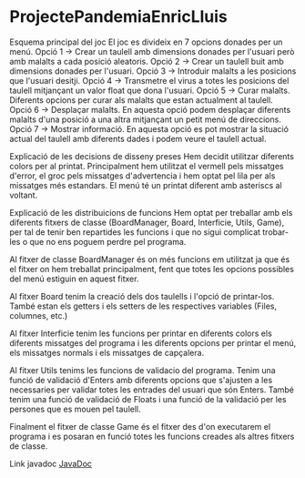 # ProjectePandemiaEnricLluis

Esquema principal del joc
El joc es divideix en 7 opcions donades per un menú.
Opció 1 -> Crear un taulell amb dimensions donades per l'usuari però amb malalts a cada posició aleatoris.
Opció 2 -> Crear un taulell buit amb dimensions donades per l'usuari.
Opció 3 -> Introduir malalts a les posicions que l'usuari desitji.
Opció 4 -> Transmetre el virus a totes les posicions del taulell mitjançant un valor float que dona l'usuari.
Opció 5 -> Curar malalts. Diferents opcions per curar als malalts que estan actualment al taulell.
Opció 6 -> Desplaçar malalts. En aquesta opció podem desplaçar diferents malalts d'una posició a una altra mitjançant un petit menú de direccions.
Opció 7 -> Mostrar informació. En aquesta opció es pot mostrar la situació actual del taulell amb diferents dades i podem veure el taulell actual.

Explicació de les decisions de disseny preses
Hem decidit utilitzar diferents colors per al printat.
Principalment hem utilitzat el vermell pels missatges d'error, el groc pels missatges d'advertencia i hem optat pel lila per als missatges més estandars.
El menú té un printat diferent amb asteriscs al voltant.

Explicació de les distribuicions de funcions
Hem optat per treballar amb els diferents fitxers de classe (BoardManager, Board, Interficie, Utils, Game), per tal de tenir ben repartides les funcions
i que no sigui complicat trobar-les o que no ens poguem perdre pel programa.

Al fitxer de classe BoardManager és on més funcions em utilitzat ja que és el fitxer on hem treballat principalment, fent que totes les opcions possibles del menú
estiguin en aquest fitxer.

Al fitxer Board tenim la creació dels dos taulells i l'opció de printar-los. També estan els getters i els setters de les respectives variables (Files, columnes, etc.)

Al fitxer Interficie tenim les funcions per printar en diferents colors els diferents missatges del programa i les diferents opcions per printar el menú,
els missatges normals i els missatges de capçalera.

Al fitxer Utils tenims les funcions de validacio del programa. Tenim una funció de validació d'Enters amb diferents opcions que s'ajusten a les necessaries
per validar totes les entrades del usuari que són Enters. També tenim una funció de validació de Floats i una funció de la validació per les persones que es
mouen pel taulell.

Finalment el fitxer de classe Game és el fitxer des d'on executarem el programa i es posaran en funció totes les funcions creades als altres fitxers de classe.

Link javadoc
[JavaDoc]()


